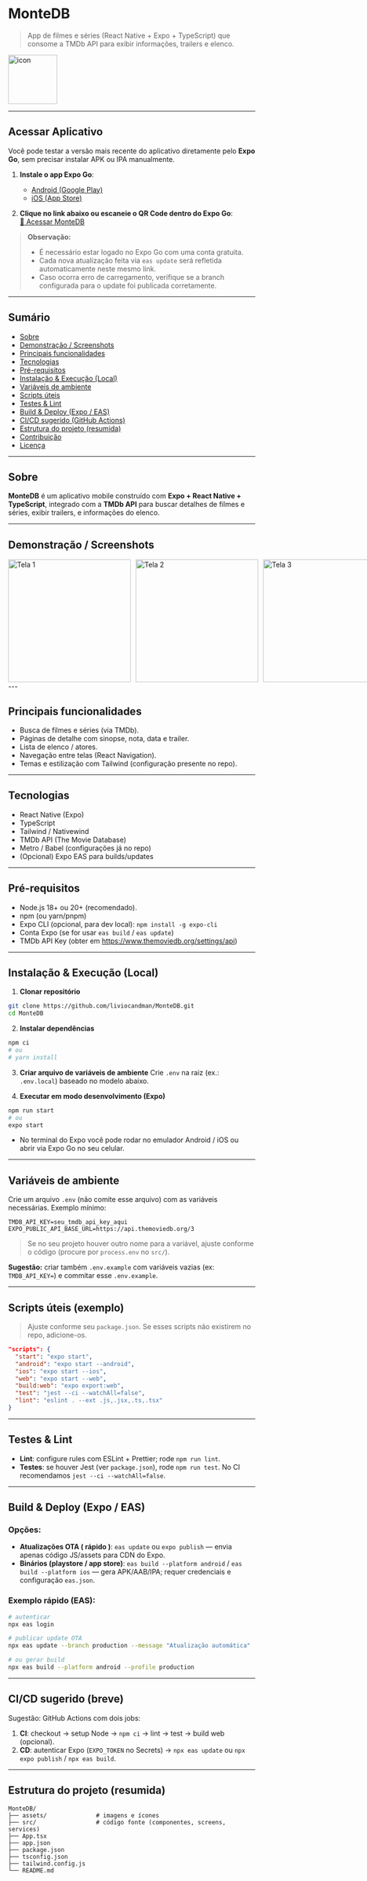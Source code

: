 
# MonteDB

> App de filmes e séries (React Native + Expo + TypeScript) que consome a TMDb API para exibir informações, trailers e elenco.

<img src="./assets/icon.png" alt="icon" width="100" height="100" />

---

## **Acessar Aplicativo**

Você pode testar a versão mais recente do aplicativo diretamente pelo **Expo Go**, sem precisar instalar APK ou IPA manualmente.

1. **Instale o app Expo Go**:  
   - [Android (Google Play)](https://play.google.com/store/apps/details?id=host.exp.exponent)  
   - [iOS (App Store)](https://apps.apple.com/app/expo-go/id982107779)

2. **Clique no link abaixo ou escaneie o QR Code dentro do Expo Go**:  
   [🚀 Acessar MonteDB](https://expo.dev/preview/update?message=Update+from+CI&updateRuntimeVersion=1.0.0&createdAt=2025-09-08T19%3A22%3A46.322Z&slug=exp&projectId=12787f66-906e-488a-8bf9-1d93339b3d58&group=8177b595-2c96-4d8a-b2b2-a885ba0d3b18)

> **Observação:**  
> - É necessário estar logado no Expo Go com uma conta gratuita.  
> - Cada nova atualização feita via `eas update` será refletida automaticamente neste mesmo link.  
> - Caso ocorra erro de carregamento, verifique se a branch configurada para o update foi publicada corretamente.

---

## Sumário
- [Sobre](#sobre)  
- [Demonstração / Screenshots](#demonstração--screenshots)  
- [Principais funcionalidades](#principais-funcionalidades)  
- [Tecnologias](#tecnologias)  
- [Pré-requisitos](#pré-requisitos)  
- [Instalação & Execução (Local)](#instalação--execução-local)  
- [Variáveis de ambiente](#variáveis-de-ambiente)  
- [Scripts úteis](#scripts-úteis)  
- [Testes & Lint](#testes--lint)  
- [Build & Deploy (Expo / EAS)](#build--deploy-expo--eas)  
- [CI/CD sugerido (GitHub Actions)](#cicd-sugerido-github-actions)  
- [Estrutura do projeto (resumida)](#estrutura-do-projeto-resumida)  
- [Contribuição](#contribuição)  
- [Licença](#licença)

---

## Sobre
**MonteDB** é um aplicativo mobile construído com **Expo + React Native + TypeScript**, integrado com a **TMDb API** para buscar detalhes de filmes e séries, exibir trailers, e informações do elenco.

---

## Demonstração / Screenshots
<div style="display: flex; gap: 10px;">
  <img src="./assets/screen-1.png" alt="Tela 1" width="250" />
  <img src="./assets/screen-2.png" alt="Tela 2" width="250" />
  <img src="./assets/screen-3.png" alt="Tela 3" width="250" />
  <img src="./assets/screen-3.png" alt="Tela 3" width="250" />
</div>
---

## Principais funcionalidades
- Busca de filmes e séries (via TMDb).  
- Páginas de detalhe com sinopse, nota, data e trailer.  
- Lista de elenco / atores.  
- Navegação entre telas (React Navigation).  
- Temas e estilização com Tailwind (configuração presente no repo).

---

## Tecnologias
- React Native (Expo)  
- TypeScript  
- Tailwind / Nativewind  
- TMDb API (The Movie Database)  
- Metro / Babel (configurações já no repo)  
- (Opcional) Expo EAS para builds/updates

---

## Pré-requisitos
- Node.js 18+ ou 20+ (recomendado).  
- npm (ou yarn/pnpm)  
- Expo CLI (opcional, para dev local): `npm install -g expo-cli`  
- Conta Expo (se for usar `eas build` / `eas update`)  
- TMDb API Key (obter em https://www.themoviedb.org/settings/api)

---

## Instalação & Execução (Local)

1. **Clonar repositório**
```bash
git clone https://github.com/liviocandman/MonteDB.git
cd MonteDB
```

2. **Instalar dependências**
```bash
npm ci
# ou
# yarn install
```

3. **Criar arquivo de variáveis de ambiente**
Crie `.env` na raiz (ex.: `.env.local`) baseado no modelo abaixo.

4. **Executar em modo desenvolvimento (Expo)**
```bash
npm run start
# ou
expo start
```
- No terminal do Expo você pode rodar no emulador Android / iOS ou abrir via Expo Go no seu celular.

---

## Variáveis de ambiente

Crie um arquivo `.env` (não comite esse arquivo) com as variáveis necessárias. Exemplo mínimo:

```
TMDB_API_KEY=seu_tmdb_api_key_aqui
EXPO_PUBLIC_API_BASE_URL=https://api.themoviedb.org/3
```

> Se no seu projeto houver outro nome para a variável, ajuste conforme o código (procure por `process.env` no `src/`).

**Sugestão:** criar também `.env.example` com variáveis vazias (ex: `TMDB_API_KEY=`) e commitar esse `.env.example`.

---

## Scripts úteis (exemplo)
> Ajuste conforme seu `package.json`. Se esses scripts não existirem no repo, adicione-os.

```json
"scripts": {
  "start": "expo start",
  "android": "expo start --android",
  "ios": "expo start --ios",
  "web": "expo start --web",
  "build:web": "expo export:web",
  "test": "jest --ci --watchAll=false",
  "lint": "eslint . --ext .js,.jsx,.ts,.tsx"
}
```

---

## Testes & Lint
- **Lint**: configure rules com ESLint + Prettier; rode `npm run lint`.  
- **Testes**: se houver Jest (ver `package.json`), rode `npm run test`. No CI recomendamos `jest --ci --watchAll=false`.

---

## Build & Deploy (Expo / EAS)
### Opções:
- **Atualizações OTA ( rápido )**: `eas update` ou `expo publish` — envia apenas código JS/assets para CDN do Expo.
- **Binários (playstore / app store)**: `eas build --platform android` / `eas build --platform ios` — gera APK/AAB/IPA; requer credenciais e configuração `eas.json`.

### Exemplo rápido (EAS):
```bash
# autenticar
npx eas login

# publicar update OTA
npx eas update --branch production --message "Atualização automática"

# ou gerar build
npx eas build --platform android --profile production
```

---

## CI/CD sugerido (breve)
Sugestão: GitHub Actions com dois jobs:
1. **CI**: checkout → setup Node → `npm ci` → lint → test → build web (opcional).  
2. **CD**: autenticar Expo (`EXPO_TOKEN` no Secrets) → `npx eas update` ou `npx expo publish` / `npx eas build`.  

---

## Estrutura do projeto (resumida)
```
MonteDB/
├── assets/              # imagens e ícones
├── src/                 # código fonte (componentes, screens, services)
├── App.tsx
├── app.json
├── package.json
├── tsconfig.json
├── tailwind.config.js
└── README.md
```
